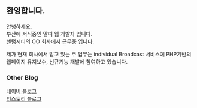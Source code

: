 ## 환영합니다.

안녕하세요. <br>
부산에 서식중인 말띠 웹 개발자 입니다. <br>
센텀시티의 OO 회사에서 근무중 입니다.<br>


제가 현재 회사에서 맡고 있는 주 업무는 individual Broadcast 서비스에 PHP기반의 웹페이지 유지보수, 신규기능 개발에 참여하고 있습니다.

### Other Blog

[네이버 블로그](https://blog.naver.com/songskysun) <br>
[티스토리 블로그](https://sinjobs.tistory.com) 